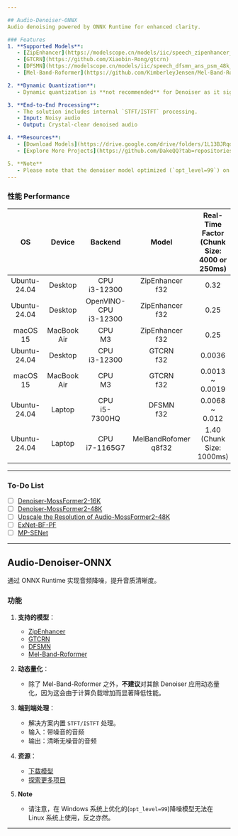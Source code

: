 ```yaml
---

## Audio-Denoiser-ONNX  
Audio denoising powered by ONNX Runtime for enhanced clarity.  

### Features  
1. **Supported Models**:  
   - [ZipEnhancer](https://modelscope.cn/models/iic/speech_zipenhancer_ans_multiloss_16k_base)  
   - [GTCRN](https://github.com/Xiaobin-Rong/gtcrn)
   - [DFSMN](https://modelscope.cn/models/iic/speech_dfsmn_ans_psm_48k_causal/summary)
   - [Mel-Band-Roformer](https://github.com/KimberleyJensen/Mel-Band-Roformer-Vocal-Model)

2. **Dynamic Quantization**:  
   - Dynamic quantization is **not recommended** for Denoiser as it significantly reduces performance due to increased computational overhead. Except, Mel-Band-Roformer. 

3. **End-to-End Processing**:  
   - The solution includes internal `STFT/ISTFT` processing.  
   - Input: Noisy audio  
   - Output: Crystal-clear denoised audio  

4. **Resources**:  
   - [Download Models](https://drive.google.com/drive/folders/1L13BJRqdBrPX8jQj3wwCiI67xC5QIT3S?usp=drive_link)  
   - [Explore More Projects](https://github.com/DakeQQ?tab=repositories)  

5. **Note**
   - Please note that the denoiser model optimized (`opt_level=99`) on Windows cannot be used on Linux, and vice versa.
---
```


### 性能 Performance  
| OS           | Device       | Backend           | Model        | Real-Time Factor <br> (Chunk Size: 4000 or 250ms) |
|:------------:|:------------:|:-----------------:|:------------:|:------------------------------------------------:|
| Ubuntu-24.04 | Desktop      | CPU <br> i3-12300 | ZipEnhancer <br> f32 | 0.32                                              |
| Ubuntu-24.04 | Desktop      | OpenVINO-CPU <br> i3-12300 | ZipEnhancer <br> f32 | 0.25                                     |
| macOS 15     | MacBook Air  | CPU <br> M3       | ZipEnhancer <br> f32 | 0.25                                              |
| Ubuntu-24.04 | Desktop      | CPU <br> i3-12300 | GTCRN <br> f32       | 0.0036                                            |
| macOS 15     | MacBook Air  | CPU <br> M3       | GTCRN <br> f32       | 0.0013 ~<br> 0.0019                               |  
| Ubuntu-24.04 | Laptop       | CPU <br> i5-7300HQ | DFSMN <br> f32      | 0.0068 ~<br> 0.012                                |
| Ubuntu-24.04 | Laptop       | CPU <br> i7-1165G7 | MelBandRofomer <br> q8f32 | 1.40 <br> (Chunk Size: 1000ms)              |
---

### To-Do List  
- [ ] [Denoiser-MossFormer2-16K](https://www.modelscope.cn/models/alibabasglab/MossFormerGAN_SE_16K)
- [ ] [Denoiser-MossFormer2-48K](https://www.modelscope.cn/models/alibabasglab/MossFormer2_SE_48K)
- [ ] [Upscale the Resolution of Audio-MossFormer2-48K](https://www.modelscope.cn/models/alibabasglab/MossFormer2_SR_48K)
- [ ] [ExNet-BF-PF](https://github.com/AdiCohen501/ExNet-BF-PF)
- [ ] [MP-SENet](https://github.com/yxlu-0102/MP-SENet)
---

## Audio-Denoiser-ONNX  
通过 ONNX Runtime 实现音频降噪，提升音质清晰度。

### 功能  
1. **支持的模型**：  
   - [ZipEnhancer](https://modelscope.cn/models/iic/speech_zipenhancer_ans_multiloss_16k_base)
   - [GTCRN](https://github.com/Xiaobin-Rong/gtcrn)
   - [DFSMN](https://modelscope.cn/models/iic/speech_dfsmn_ans_psm_48k_causal/summary)
   - [Mel-Band-Roformer](https://github.com/KimberleyJensen/Mel-Band-Roformer-Vocal-Model)

2. **动态量化**：  
   - 除了 Mel-Band-Roformer 之外，**不建议**对其餘 Denoiser 应用动态量化，因为这会由于计算负载增加而显著降低性能。

3. **端到端处理**：  
   - 解决方案内置 `STFT/ISTFT` 处理。  
   - 输入：带噪音的音频  
   - 输出：清晰无噪音的音频  

4. **资源**：  
   - [下载模型](https://drive.google.com/drive/folders/1L13BJRqdBrPX8jQj3wwCiI67xC5QIT3S?usp=drive_link)  
   - [探索更多项目](https://github.com/DakeQQ?tab=repositories)  

5. **Note**
   - 请注意，在 Windows 系统上优化的(`opt_level=99`)降噪模型无法在 Linux 系统上使用，反之亦然。
---
